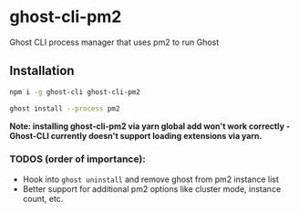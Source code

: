 # ghost-cli-pm2

Ghost CLI process manager that uses pm2 to run Ghost

## Installation

```sh
npm i -g ghost-cli ghost-cli-pm2

ghost install --process pm2
```

**Note: installing ghost-cli-pm2 via yarn global add won't work correctly - Ghost-CLI currently doesn't support loading extensions via yarn.**


### TODOS (order of importance):
- Hook into `ghost uninstall` and remove ghost from pm2 instance list
- Better support for additional pm2 options like cluster mode, instance count, etc.
